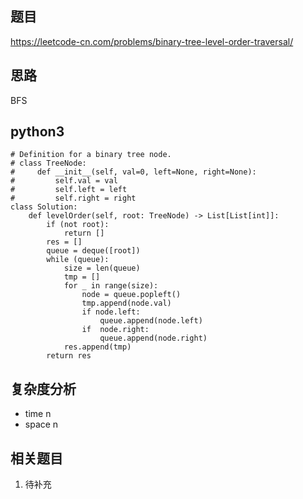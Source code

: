 ## 题目
https://leetcode-cn.com/problems/binary-tree-level-order-traversal/

## 思路
BFS

## python3
```python3
# Definition for a binary tree node.
# class TreeNode:
#     def __init__(self, val=0, left=None, right=None):
#         self.val = val
#         self.left = left
#         self.right = right
class Solution:
    def levelOrder(self, root: TreeNode) -> List[List[int]]:
        if (not root):
            return []
        res = []
        queue = deque([root])
        while (queue):
            size = len(queue)
            tmp = []
            for _ in range(size):
                node = queue.popleft()
                tmp.append(node.val)
                if node.left:
                    queue.append(node.left)
                if  node.right:
                    queue.append(node.right)
            res.append(tmp)
        return res
```

## 复杂度分析
* time n
* space n

## 相关题目
1. 待补充
